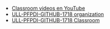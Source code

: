* [Classroom videos en YouTube](https://www.youtube.com/user/GitHubGuides/search?query=classroom)
* [ULL-PFPDI-GITHUB-1718 organization](https://github.com/ULL-PFPDI-GITHUB-1718)
* [ULL-PFPDI-GITHUB-1718  Classroom](https://classroom.github.com/classrooms/33446956-ull-pfpdi-github-1718)

